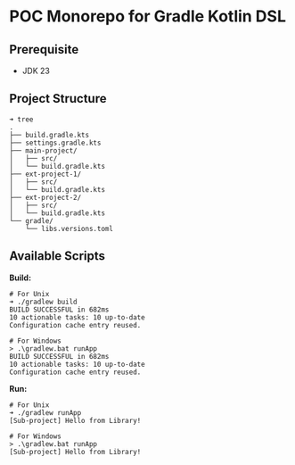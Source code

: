 # POC Monorepo for Gradle Kotlin DSL

## Prerequisite

- JDK 23

## Project Structure

```console
➜ tree
.
├── build.gradle.kts
├── settings.gradle.kts
├── main-project/
│   ├── src/
│   └── build.gradle.kts
├── ext-project-1/
│   ├── src/
│   └── build.gradle.kts
├── ext-project-2/
│   ├── src/
│   └── build.gradle.kts
└── gradle/
    └── libs.versions.toml
```

## Available Scripts

**Build:**

```console
# For Unix
➜ ./gradlew build
BUILD SUCCESSFUL in 682ms
10 actionable tasks: 10 up-to-date
Configuration cache entry reused.

# For Windows
> .\gradlew.bat runApp
BUILD SUCCESSFUL in 682ms
10 actionable tasks: 10 up-to-date
Configuration cache entry reused.
```

**Run:**

```console
# For Unix
➜ ./gradlew runApp
[Sub-project] Hello from Library!

# For Windows
> .\gradlew.bat runApp
[Sub-project] Hello from Library!
```
